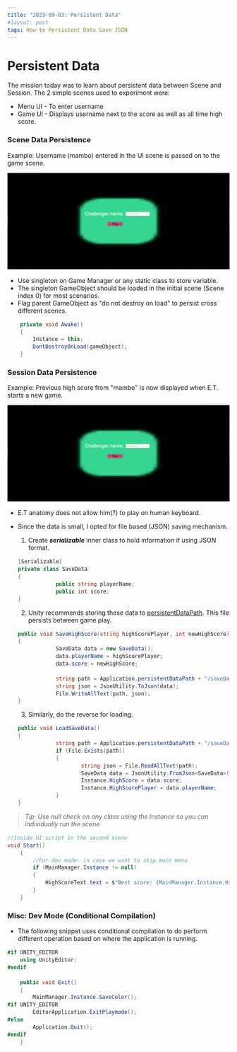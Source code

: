 ```yaml
---
title: "2023-09-03: Persistent Data"
#layout: post
tags: How-to Persistent Data Save JSON
---
```


Persistent Data
===============


The mission today was to learn about persistent data between Scene and Session. The 2 simple scenes used to experiment were:
- Menu UI - To enter username
- Game UI - Displays username next to the score as well as all time high score.

### Scene Data Persistence

Example: Username (mambo) entered in the UI scene is passed on to the game scene.

![Alt Text](\asset\recording\2023_09\persistSceneData.gif)

- Use singleton on Game Manager or any static class to store variable.
- The singleton GameObject should be loaded in the initial scene (Scene index 0) for most scenarios. 
- Flag parent GameObject as "do not destroy on load" to persist cross different scenes.

```csharp
    private void Awake()
    {
        Instance = this;
        DontDestroyOnLoad(gameObject);
    }
```



### Session Data Persistence

Example: Previous high score from "mambo" is now displayed when E.T. starts a new game.  

![Alt Text](\asset\recording\2023_09\persistSessionData.gif)

- E.T anatomy does not allow him(?) to play on human keyboard.
- Since the data is small, I opted for file based (JSON) saving mechanism.

    1. Create ***serializable*** inner class to hold information if using JSON format.
    ```csharp
    [Serializable]
    private class SaveData
    {
                public string playerName;
                public int score;
    }
    ```

    2. Unity recommends storing these data to [persistentDataPath](https://docs.unity3d.com/ScriptReference/Application-persistentDataPath.html). This file persists between game play.
    ```csharp
    public void SaveHighScore(string highScorePlayer, int newHighScore)
    {
                SaveData data = new SaveData();
                data.playerName = highScorePlayer;
                data.score = newHighScore;

                string path = Application.persistentDataPath + "/saveData.json";
                string json = JsonUtility.ToJson(data);
                File.WriteAllText(path, json);
    }
    ```

    3. Similarly, do the reverse for loading. 
    ```csharp
    public void LoadSaveData()
    {
                string path = Application.persistentDataPath + "/saveData.json";
                if (File.Exists(path))
                {
                        string json = File.ReadAllText(path);
                        SaveData data = JsonUtility.FromJson<SaveData>(json);
                        Instance.HighScore = data.score;
                        Instance.HighScorePlayer = data.playerName;
                }
    }
    ```


>_Tip: Use null check on any class using the Instance so you can individually run the scene_

```csharp
//Inside UI script in the second scene
void Start() 
    {
        //For dev mode: in case we want to skip main menu
        if (MainManager.Instance != null)
        {
            HighScoreText.text = $"Best score: {MainManager.Instance.HighScore}";
        }
    }
```

### Misc: Dev Mode (Conditional Compilation)

- The following snippet uses conditional compilation to do perform different operation based on where the application is running. 

```csharp
#if UNITY_EDITOR
    using UnityEditor;
#endif

    public void Exit()
    {
        MainManager.Instance.SaveColor();
#if UNITY_EDITOR
        EditorApplication.ExitPlaymode();
#else
        Application.Quit();
#endif
    }
```

